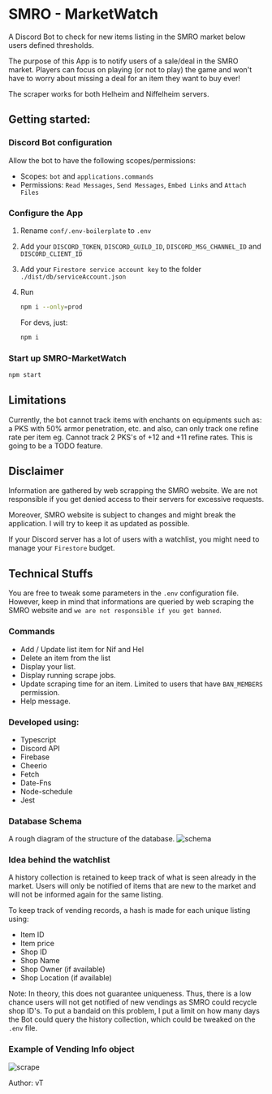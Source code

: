 # SMRO - MarketWatch
A Discord Bot to check for new items listing in the SMRO market below users defined thresholds.

The purpose of this App is to notify users of a sale/deal in the SMRO market. Players can focus on playing (or not to play) the game and won't have to worry about missing a deal for an item they want to buy ever!

The scraper works for both Helheim and Niffelheim servers.

## Getting started:
### Discord Bot configuration
Allow the bot to have the following scopes/permissions:

- Scopes: `bot` and `applications.commands`
- Permissions: `Read Messages`, `Send Messages`, `Embed Links` and `Attach Files`
  
### Configure the App
1. Rename `conf/.env-boilerplate` to `.env`
   
2. Add your `DISCORD_TOKEN`, `DISCORD_GUILD_ID`, `DISCORD_MSG_CHANNEL_ID` and `DISCORD_CLIENT_ID`
3. Add your `Firestore service account key` to the folder `./dist/db/serviceAccount.json`
   
4.  Run 
    ```bash
    npm i --only=prod 
    ``` 
    For devs, just: 
    ```bash 
    npm i
    ```

### Start up SMRO-MarketWatch
```bash
npm start
```

## Limitations
Currently, the bot cannot track items with enchants on equipments such as: a PKS with 50% armor penetration, etc. and also, can only track one refine rate per item eg. Cannot track 2 PKS's of +12 and +11 refine rates. This is going to be a TODO feature.

## Disclaimer
Information are gathered by web scrapping the SMRO website. We are not responsible if you get denied access to their servers for excessive requests. 

Moreover, SMRO website is subject to changes and might break the application. I will try to keep it as updated as possible.

If your Discord server has a lot of users with a watchlist, you might need to manage your `Firestore` budget.

## Technical Stuffs
You are free to tweak some parameters in the `.env` configuration file. However, keep in mind that informations are queried by web scraping the SMRO website and `we are not responsible if you get banned`.
### Commands
- Add / Update list item for Nif and Hel
- Delete an item from the list
- Display your list.
- Display running scrape jobs.
- Update scraping time for an item. Limited to users that have `BAN_MEMBERS` permission.
- Help message.
### Developed using:
- Typescript
- Discord API
- Firebase
- Cheerio
- Fetch
- Date-Fns
- Node-schedule
- Jest
### Database Schema
A rough diagram of the structure of the database.
![schema](https://storage.googleapis.com/picboi-39298.appspot.com/final/mYTcu7sO_1000x800)

### Idea behind the watchlist
A history collection is retained to keep track of what is seen already in the market. Users will only be notified of items that are new to the market and will not be informed again for the same listing.

To keep track of vending records, a hash is made for each unique listing using:
- Item ID
- Item price
- Shop ID
- Shop Name
- Shop Owner (if available)
- Shop Location (if available)

Note: In theory, this does not guarantee uniqueness. Thus, there is a low chance users will not get notified of new vendings as SMRO could recycle shop ID's. To put a bandaid on this problem, I put a limit on how many days the Bot could query the history collection, which could be tweaked on the `.env` file.

### Example of Vending Info object
![scrape](https://storage.googleapis.com/picboi-39298.appspot.com/final/vv5gBs1B_1000x800)

Author: vT